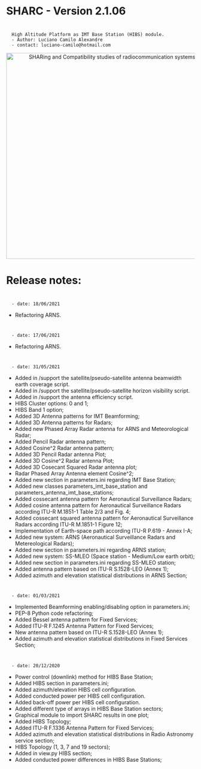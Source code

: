 # SHARC - Version 2.1.06
#
      High Altitude Platform as IMT Base Station (HIBS) module.
	  - Author: Luciano Camilo Alexandre
	  - contact: luciano-camilo@hotmail.com

<p align="center">
  <img src="https://github.com/lucianodtel/sharc-TMGTelecom/blob/master/SHARC-development/sharc/img/sharc-logo.png?raw=true" width="550" title="SHARing and Compatibility studies of radiocommunication systems">
</p>

# Release notes:

#
	  - date: 18/06/2021
 - Refactoring ARNS.
#
	  - date: 17/06/2021
 - Refactoring ARNS.
 
#
	  - date: 31/05/2021

 - Added in /support the satellite/pseudo-satellite antenna beamwidth earth coverage script.
 - Added in /support the satellite/pseudo-satellite horizon visibility script.
 - Added in /support the antenna efficiency script.
 - HIBS Cluster options: 0 and 1;
 - HIBS Band 1 option;
 - Added 3D Antenna patterns for IMT Beamforming;
 - Added 3D Antenna patterns for Radars;
 - Added new Phased Array Radar antenna for ARNS and Meteorological Radar;
 - Added Pencil Radar antenna pattern;
 - Added Cosine^2 Radar antenna pattern;
 - Added 3D Pencil Radar antenna Plot;
 - Added 3D Cosine^2 Radar antenna Plot;
 - Added 3D Cosecant Squared Radar antenna plot;
 - Radar Phased Array Antenna element Cosine^2;
 - Added new section in parameters.ini regarding IMT Base Station;
 - Added new classes parameters_imt_base_station and parameters_antenna_imt_base_stations;
 - Added cossecant antenna pattern for Aeronautical Surveillance Radars;
 - Added cosine antenna pattern for Aeronautical Surveillance Radars according ITU-R M.1851-1 Table 2/3 and Fig. 4;
 - Added cossecant squared antenna pattern for Aeronautical Surveillance Radars according ITU-R M.1851-1 Figure 12;
 - Implementation of Earth-space path according ITU-R P.619 - Annex I-A;
 - Added new system: ARNS (Aeronautical Surveillance Radars and Metereological Radars);
 - Added new section in parameters.ini regarding ARNS station;
 - Added new system: SS-MLEO (Space station - Medium/Low earth orbit);
 - Added new section in parameters.ini regarding SS-MLEO station;
 - Added antenna pattern based on ITU-R S.1528-LEO (Annex 1);
 - Added azimuth and elevation statistical distributions in ARNS Section;

#
	  - date: 01/03/2021

 - Implemented Beamforming enabling/disabling option in parameters.ini;
 - PEP-8 Python code refactoring;
 - Added Bessel antenna pattern for Fixed Services;
 - Added ITU-R F.1245 Antenna Pattern for Fixed Services;
 - New antenna pattern based on ITU-R S.1528-LEO (Annex 1);
 - Added azimuth and elevation statistical distributions in Fixed Services Section;

#
	  - date: 20/12/2020

 - Power control (downlink) method for HIBS Base Station;
 - Added HIBS section in parameters.ini;
 - Added azimuth/elevation HIBS cell configuration.
 - Added conducted power per HIBS cell configuration.
 - Added back-off power per HIBS cell configuration.
 - Added different type of arrays in HIBS Base Station sectors;
 - Graphical module to import SHARC results in one plot;
 - Added HIBS Topology;
 - Added ITU-R F.1336 Antenna Pattern for Fixed Services;
 - Added azimuth and elevation statistical distributions in Radio Astronomy service section;
 - HIBS Topology (1, 3, 7 and 19 sectors);
 - Added in view.py HIBS section;
 - Added conducted power differences in HIBS Base Stations;

